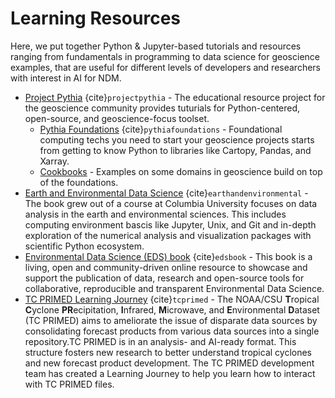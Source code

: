 # Learning Resources
Here, we put together Python & Jupyter-based tutorials and resources ranging from fundamentals in programming to data science for geoscience examples, that are useful for different levels of developers and researchers with interest in AI for NDM.


* [Project Pythia](https://projectpythia.org/) {cite}`projectpythia` - The educational resource project for the geoscience community provides tuturials for Python-centered, open-source, and geoscience-focus toolset.
  + [Pythia Foundations](https://foundations.projectpythia.org) {cite}`pythiafoundations` - Foundational computing techs you need to start your geoscience projects starts from getting to know Python to libraries like Cartopy, Pandas, and Xarray.
  + [Cookbooks](https://cookbooks.projectpythia.org/) - Examples on some domains in geoscience build on top of the foundations.
* [Earth and Environmental Data Science](https://earth-env-data-science.github.io) {cite}`earthandenvironmental` - The book grew out of a course at Columbia University focuses on data analysis in the earth and environmental sciences. This includes computing environment bascis like Jupyter, Unix, and Git and in-depth exploration of the numerical analysis and visualization packages with scientific Python ecosystem.
* [Environmental Data Science (EDS) book](https://edsbook.org/) {cite}`edsbook` - This book is a living, open and community-driven online resource to showcase and support the publication of data, research and open-source tools for collaborative, reproducible and transparent Environmental Data Science.
* [TC PRIMED Learning Journey](https://github.com/CSU-CIRA/tcprimed_learning_journey) {cite}`tcprimed` - The NOAA/CSU **T**ropical **C**yclone **PR**ecipitation, **I**nfrared, **M**icrowave, and **E**nvironmental **D**ataset (TC PRIMED) aims to ameliorate the issue of disparate data sources by consolidating forecast products from various data sources into a single repository.TC PRIMED is in an analysis- and AI-ready format. This structure fosters new research to better understand tropical cyclones and new forecast product development. The TC PRIMED development team has created a Learning Journey to help you learn how to interact with TC PRIMED files.
